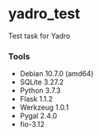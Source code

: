# yadro_test
Test task for Yadro

### Tools

- Debian 10.7.0 (amd64)
- SQLite 3.27.2
- Python 3.7.3
- Flask 1.1.2
- Werkzeug 1.0.1
- Pygal 2.4.0
- fio-3.12